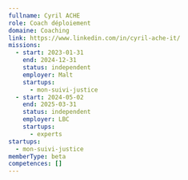 ```yaml
---
fullname: Cyril ACHE
role: Coach déploiement
domaine: Coaching
link: https://www.linkedin.com/in/cyril-ache-it/
missions:
  - start: 2023-01-31
    end: 2024-12-31
    status: independent
    employer: Malt
    startups:
      - mon-suivi-justice
  - start: 2024-05-02
    end: 2025-03-31
    status: independent
    employer: LBC
    startups:
      - experts
startups:
  - mon-suivi-justice
memberType: beta
competences: []
---
```

